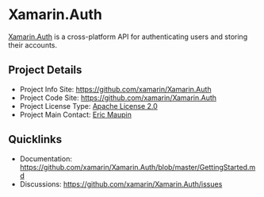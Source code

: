# Xamarin.Auth

[Xamarin.Auth](https://github.com/xamarin/Xamarin.Auth/blob/master/License.md) is a cross-platform API for authenticating users and storing their accounts.

## Project Details
* Project Info Site: https://github.com/xamarin/Xamarin.Auth 
* Project Code Site: https://github.com/xamarin/Xamarin.Auth 
* Project License Type: [Apache License 2.0](https://github.com/xamarin/Xamarin.Auth/blob/master/License.md)
* Project Main Contact: [Eric Maupin](https://github.com/ermau) 

## Quicklinks

* Documentation: https://github.com/xamarin/Xamarin.Auth/blob/master/GettingStarted.md
* Discussions: https://github.com/xamarin/Xamarin.Auth/issues